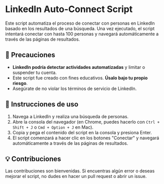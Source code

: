 # LinkedIn Auto-Connect Script

Este script automatiza el proceso de conectar con personas en LinkedIn basado en los resultados de una búsqueda. Una vez ejecutado, el script intentará conectar con hasta 100 personas y navegará automáticamente a través de las páginas de resultados.

## 🚫 Precauciones

- **LinkedIn podría detectar actividades automatizadas** y limitar o suspender tu cuenta.
- Este script fue creado con fines educativos. **Úsalo bajo tu propio riesgo**.
- Asegúrate de no violar los términos de servicio de LinkedIn.

## 🚀 Instrucciones de uso

1. Navega a LinkedIn y realiza una búsqueda de personas.
2. Abre la consola del navegador (en Chrome, puedes hacerlo con `Ctrl + Shift + J` o `Cmd + Option + J` en Mac).
3. Copia y pega el contenido del script en la consola y presiona Enter.
4. El script comenzará a hacer clic en los botones "Conectar" y navegará automáticamente a través de las páginas de resultados.

## 💡 Contribuciones

Las contribuciones son bienvenidas. Si encuentras algún error o deseas mejorar el script, no dudes en hacer un pull request o abrir un issue.


